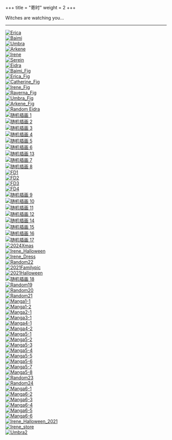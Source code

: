 +++
title = "寄时"
weight = 2
+++

<p style="text-indent:0; margin-left:0;"> 
Witches are watching you...
</p>

---

<div class="gallery-ordered">

  <div class="item">
    <a href="/images/Erica_Badge.png">
      <img class="thumb" loading="lazy"
           src="/images/Erica_Badge.png"
           alt="Erica"
           title="Erica">
    </a>
  </div>

  <div class="item">
    <a href="/images/Baimi_Badge.png">
      <img class="thumb" loading="lazy"
           src="/images/Baimi_Badge.png"
           alt="Baimi"
           title="Baimi">
    </a>
  </div>

  <div class="item">
    <a href="/images/Umbra_Badge.png">
      <img class="thumb" loading="lazy"
           src="/images/Umbra_Badge.png"
           alt="Umbra"
           title="Umbra">
    </a>
  </div>

  <div class="item">
    <a href="/images/Arkene_Badge.png">
      <img class="thumb" loading="lazy"
           src="/images/Arkene_Badge.png"
           alt="Arkene"
           title="Arkene">
    </a>
  </div>

  <div class="item">
    <a href="/images/Irene_Badge.png">
      <img class="thumb" loading="lazy"
           src="/images/Irene_Badge.png"
           alt="Irene"
           title="Irene">
    </a>
  </div>

  <div class="item">
    <a href="/images/Serien_Badge.png">
      <img class="thumb" loading="lazy"
           src="/images/Serien_Badge.png"
           alt="Serein"
           title="Serein">
    </a>
  </div>

  <div class="item">
    <a href="/images/Eidra_Badge.png">
      <img class="thumb" loading="lazy"
           src="/images/Eidra_Badge.png"
           alt="Eidra"
           title="Eidra">
    </a>
  </div>

  <div class="item">
    <a href="/images/Baimi_Fig.png">
      <img class="thumb" loading="lazy"
           src="/images/Baimi_Fig.png"
           alt="Baimi_Fig"
           title="Baimi_Fig">
    </a>
  </div>

  <div class="item">
    <a href="/images/Erica_Fig.png">
      <img class="thumb" loading="lazy"
           src="/images/Erica_Fig.png"
           alt="Erica_Fig"
           title="Erica_Fig">
    </a>
  </div>

  <div class="item">
    <a href="/images/Catherine_Fig.png">
      <img class="thumb" loading="lazy"
           src="/images/Catherine_Fig.png"
           alt="Catherine_Fig"
           title="Catherine_Fig">
    </a>
  </div>

  <div class="item">
    <a href="/images/Irene_Fig.png">
      <img class="thumb" loading="lazy"
           src="/images/Irene_Fig.png"
           alt="Irene_Fig"
           title="Irene_Fig">
    </a>
  </div>

  <div class="item">
    <a href="/images/Raverna_Fig.png">
      <img class="thumb" loading="lazy"
           src="/images/Raverna_Fig.png"
           alt="Raverna_Fig"
           title="Raverna_Fig">
    </a>
  </div>

  <div class="item">
    <a href="/images/Umbra_Fig.png">
      <img class="thumb" loading="lazy"
           src="/images/Umbra_Fig.png"
           alt="Umbra_Fig"
           title="Umbra_Fig">
    </a>
  </div>

  <div class="item">
    <a href="/images/Arkene_Fig.png">
      <img class="thumb" loading="lazy"
           src="/images/Arkene_Fig.png"
           alt="Arkene_Fig"
           title="Arkene_Fig">
    </a>
  </div>

  <div class="item">
    <a href="/images/Radom_Edirasuit.png">
      <img class="thumb" loading="lazy"
           src="/images/Radom_Edirasuit.png"
           alt="Random Eidra"
           title="Random Eidra">
    </a>
  </div>

  <div class="item">
    <a href="/images/Random1.png">
      <img class="thumb" loading="lazy"
           src="/images/Random1.png"
           alt="随机插画 1"
           title="Random 1">
    </a>
  </div>

  <div class="item">
    <a href="/images/Random2.png">
      <img class="thumb" loading="lazy"
           src="/images/Random2.png"
           alt="随机插画 2"
           title="Random 2">
    </a>
  </div>

  <div class="item">
    <a href="/images/Random3.png">
      <img class="thumb" loading="lazy"
           src="/images/Random3.png"
           alt="随机插画 3"
           title="Random 3">
    </a>
  </div>

  <div class="item">
    <a href="/images/Random4.png">
      <img class="thumb" loading="lazy"
           src="/images/Random4.png"
           alt="随机插画 4"
           title="Random 4">
    </a>
  </div>

  <div class="item">
    <a href="/images/Random5.png">
      <img class="thumb" loading="lazy"
           src="/images/Random5.png"
           alt="随机插画 5"
           title="Random 5">
    </a>
  </div>

  <div class="item">
    <a href="/images/Random6.png">
      <img class="thumb" loading="lazy"
           src="/images/Random6.png"
           alt="随机插画 6"
           title="Random 6">
    </a>
  </div>

  <div class="item">
    <a href="/images/Random13.png">
      <img class="thumb" loading="lazy"
           src="/images/Random13.png"
           alt="随机插画 13"
           title="Random 13">
    </a>
  </div>

  <div class="item">
    <a href="/images/Random7.png">
      <img class="thumb" loading="lazy"
           src="/images/Random7.png"
           alt="随机插画 7"
           title="Random 7">
    </a>
  </div>

  <div class="item">
    <a href="/images/Random8.png">
      <img class="thumb" loading="lazy"
           src="/images/Random8.png"
           alt="随机插画 8"
           title="Random 8">
    </a>
  </div>

  <div class="item">
    <a href="/images/FD1.png">
      <img class="thumb" loading="lazy"
           src="/images/FD1.png"
           alt="FD1"
           title="FD1">
    </a>
  </div>

  <div class="item">
    <a href="/images/FD2.png">
      <img class="thumb" loading="lazy"
           src="/images/FD2.png"
           alt="FD2"
           title="FD2">
    </a>
  </div>

  <div class="item">
    <a href="/images/FD3.png">
      <img class="thumb" loading="lazy"
           src="/images/FD3.png"
           alt="FD3"
           title="FD3">
    </a>
  </div>

  <div class="item">
    <a href="/images/FD4.png">
      <img class="thumb" loading="lazy"
           src="/images/FD4.png"
           alt="FD4"
           title="FD4">
    </a>
  </div>

  <div class="item">
    <a href="/images/Random9.png">
      <img class="thumb" loading="lazy"
           src="/images/Random9.png"
           alt="随机插画 9"
           title="Random 9">
    </a>
  </div>

  <div class="item">
    <a href="/images/Random10.png">
      <img class="thumb" loading="lazy"
           src="/images/Random10.png"
           alt="随机插画 10"
           title="Random 10">
    </a>
  </div>

  <div class="item">
    <a href="/images/Random11.png">
      <img class="thumb" loading="lazy"
           src="/images/Random11.png"
           alt="随机插画 11"
           title="Random 11">
    </a>
  </div>

  <div class="item">
    <a href="/images/Random12.png">
      <img class="thumb" loading="lazy"
           src="/images/Random12.png"
           alt="随机插画 12"
           title="Random 12">
    </a>
  </div>

  <div class="item">
    <a href="/images/Random14.png">
      <img class="thumb" loading="lazy"
           src="/images/Random14.png"
           alt="随机插画 14"
           title="Random 14">
    </a>
  </div>

  <div class="item">
    <a href="/images/Random15.png">
      <img class="thumb" loading="lazy"
           src="/images/Random15.png"
           alt="随机插画 15"
           title="Random 15">
    </a>
  </div>

  <div class="item">
    <a href="/images/Random16.png">
      <img class="thumb" loading="lazy"
           src="/images/Random16.png"
           alt="随机插画 16"
           title="Random 16">
    </a>
  </div>

  <div class="item">
    <a href="/images/Random17.png">
      <img class="thumb" loading="lazy"
           src="/images/Random17.png"
           alt="随机插画 17"
           title="Random 17">
    </a>
  </div>

  <div class="item">
    <a href="/images/2024Xmas.png">
      <img class="thumb" loading="lazy"
           src="/images/2024Xmas.png"
           alt="2024Xmas"
           title="2024Xmas">
    </a>
  </div>

  <div class="item">
    <a href="/images/Irene_Halloween.png">
      <img class="thumb" loading="lazy"
           src="/images/Irene_Halloween.png"
           alt="Irene_Halloween"
           title="Irene_Halloween2024">
    </a>
  </div>

  <div class="item">
    <a href="/images/Irene_Dress.png">
      <img class="thumb" loading="lazy"
           src="/images/Irene_Dress.png"
           alt="Irene_Dress"
           title="Irene_Dress">
    </a>
  </div>

  <div class="item">
    <a href="/images/Random22.png">
      <img class="thumb" loading="lazy"
           src="/images/Random22.png"
           alt="Random22"
           title="Random22">
    </a>
  </div>

  <div class="item">
    <a href="/images/2021Familypic.png">
      <img class="thumb" loading="lazy"
           src="/images/2021Familypic.png"
           alt="2021Familypic"
           title="2021Familypic">
    </a>
  </div>

  <div class="item">
    <a href="/images/2021Halloween.png">
      <img class="thumb" loading="lazy"
           src="/images/2021Halloween.png"
           alt="2021Halloween"
           title="2021Halloween">
    </a>
  </div>

  <div class="item">
    <a href="/images/Random18.png">
      <img class="thumb" loading="lazy"
           src="/images/Random18.png"
           alt="随机插画 18"
           title="Random 18">
   </a>
  </div>

  <div class="item">
    <a href="/images/Random19.png">
      <img class="thumb" loading="lazy"
           src="/images/Random19.png"
           alt="Random19"
           title="Random19">
    </a>
  </div>

  <div class="item">
    <a href="/images/Random20.png">
      <img class="thumb" loading="lazy"
           src="/images/Random20.png"
           alt="Random20"
           title="Random20">
    </a>
  </div>

  <div class="item">
    <a href="/images/Random21.png">
      <img class="thumb" loading="lazy"
           src="/images/Random21.png"
           alt="Random21"
           title="Random21">
    </a>
  </div>

  <div class="item">
    <a href="/images/Manga1-1.png">
      <img class="thumb" loading="lazy"
           src="/images/Manga1-1.png"
           alt="Manga1-1"
           title="Manga1-1">
    </a>
  </div>

  <div class="item">
    <a href="/images/Manga1-2.png">
      <img class="thumb" loading="lazy"
           src="/images/Manga1-2.png"
           alt="Manga1-2"
           title="Manga1-2">
    </a>
  </div>

  <div class="item">
    <a href="/images/Manga2-1.png">
      <img class="thumb" loading="lazy"
           src="/images/Manga2-1.png"
           alt="Manga2-1"
           title="Manga2-1">
    </a>
  </div>

  <div class="item">
    <a href="/images/Manga3-1.png">
      <img class="thumb" loading="lazy"
           src="/images/Manga3-1.png"
           alt="Manga3-1"
           title="Manga3-1">
    </a>
  </div>

  <div class="item">
    <a href="/images/Manga4-1.png">
      <img class="thumb" loading="lazy"
           src="/images/Manga4-1.png"
           alt="Manga4-1"
           title="Manga4-1">
    </a>
  </div>

  <div class="item">
    <a href="/images/Manga4-2.png">
      <img class="thumb" loading="lazy"
           src="/images/Manga4-2.png"
           alt="Manga4-2"
           title="Manga4-2">
    </a>
  </div>

  <div class="item">
    <a href="/images/Manga5-1.png">
      <img class="thumb" loading="lazy"
           src="/images/Manga5-1.png"
           alt="Manga5-1"
           title="Manga5-1">
    </a>
  </div>

  <div class="item">
    <a href="/images/Manga5-2.png">
      <img class="thumb" loading="lazy"
           src="/images/Manga5-2.png"
           alt="Manga5-2"
           title="Manga5-2">
    </a>
  </div>

  <div class="item">
    <a href="/images/Manga5-3.png">
      <img class="thumb" loading="lazy"
           src="/images/Manga5-3.png"
           alt="Manga5-3"
           title="Manga5-3">
    </a>
  </div>

  <div class="item">
    <a href="/images/Manga5-4.png">
      <img class="thumb" loading="lazy"
           src="/images/Manga5-4.png"
           alt="Manga5-4"
           title="Manga5-4">
    </a>
  </div>

  <div class="item">
    <a href="/images/Manga5-5.png">
      <img class="thumb" loading="lazy"
           src="/images/Manga5-5.png"
           alt="Manga5-5"
           title="Manga5-5">
    </a>
  </div>

  <div class="item">
    <a href="/images/Manga5-6.png">
      <img class="thumb" loading="lazy"
           src="/images/Manga5-6.png"
           alt="Manga5-6"
           title="Manga5-6">
    </a>
  </div>

  <div class="item">
    <a href="/images/Manga5-7.png">
      <img class="thumb" loading="lazy"
           src="/images/Manga5-7.png"
           alt="Manga5-7"
           title="Manga5-7">
    </a>
  </div>

  <div class="item">
    <a href="/images/Manga5-8.png">
      <img class="thumb" loading="lazy"
           src="/images/Manga5-8.png"
           alt="Manga5-8"
           title="Manga5-8">
    </a>
  </div>

  <div class="item">
    <a href="/images/Random23.png">
      <img class="thumb" loading="lazy"
           src="/images/Random23.png"
           alt="Random23"
           title="Random23">
    </a>
  </div>

  <div class="item">
    <a href="/images/Random24.png">
      <img class="thumb" loading="lazy"
           src="/images/Random24.png"
           alt="Random24"
           title="Random24">
    </a>
  </div>

 <div class="item">
    <a href="/images/Manga6-1.png">
      <img class="thumb" loading="lazy"
           src="/images/Manga6-1.png"
           alt="Manga6-1"
           title="Manga6-1">
    </a>
  </div>

 <div class="item">
    <a href="/images/Manga6-2.png">
      <img class="thumb" loading="lazy"
           src="/images/Manga6-2.png"
           alt="Manga6-2"
           title="Manga6-2">
    </a>
  </div>

 <div class="item">
    <a href="/images/Manga6-3.png">
      <img class="thumb" loading="lazy"
           src="/images/Manga6-3.png"
           alt="Manga6-3"
           title="Manga6-3">
    </a>
  </div>

 <div class="item">
    <a href="/images/Manga6-4.png">
      <img class="thumb" loading="lazy"
           src="/images/Manga6-4.png"
           alt="Manga6-4"
           title="Manga6-4">
    </a>
  </div>

 <div class="item">
    <a href="/images/Manga6-5.png">
      <img class="thumb" loading="lazy"
           src="/images/Manga6-5.png"
           alt="Manga6-5"
           title="Manga6-5">
    </a>
  </div>

 <div class="item">
    <a href="/images/Manga6-6.png">
      <img class="thumb" loading="lazy"
           src="/images/Manga6-6.png"
           alt="Manga6-6"
           title="Manga6-6">
    </a>
  </div>

 <div class="item">
    <a href="/images/Irene_Halloween_2021.png">
      <img class="thumb" loading="lazy"
           src="/images/Irene_Halloween_2021.png"
           alt="Irene_Halloween_2021"
           title="Irene_Halloween_2021">
    </a>
  </div>

 <div class="item">
    <a href="/images/Irene_store.png">
      <img class="thumb" loading="lazy"
           src="/images/Irene_store.png"
           alt="Irene_store"
           title="Irene’s store">
    </a>
  </div>

 <div class="item">
    <a href="/images/Umbra_Cool.png">
      <img class="thumb" loading="lazy"
           src="/images/Umbra_Cool.png"
           alt="Umbra2"
           title="Umbra2">
    </a>
  </div>


</div>


<script>
  (function(){
    const container = document.currentScript.closest('main')?.querySelector('.gallery-ordered');
    if (!container) return;
    const links = Array.from(container.querySelectorAll('a[href]'));
    const backdrop = document.createElement('div');
    backdrop.className = 'lb-backdrop';
    backdrop.innerHTML = `
      <button class="lb-close" aria-label="Close">✕</button>
      <button class="lb-prev" aria-label="Previous">‹</button>
      <figure class="lb-figure">
        <img class="lb-img" alt="">
        <figcaption class="lb-caption"></figcaption>
      </figure>
      <button class="lb-next" aria-label="Next">›</button>
    `;
    document.body.appendChild(backdrop);
    const img = backdrop.querySelector('.lb-img');
    const caption = backdrop.querySelector('.lb-caption');
    const btnClose = backdrop.querySelector('.lb-close');
    const btnPrev = backdrop.querySelector('.lb-prev');
    const btnNext = backdrop.querySelector('.lb-next');
    let idx = -1;

    function openAt(i){
      idx = (i + links.length) % links.length;
      const a = links[idx];
      img.src = a.getAttribute('href');
      const alt = a.querySelector('img')?.alt || '';
      const title = a.querySelector('img')?.title || a.title || '';
      caption.textContent = title || alt || '';
      backdrop.classList.add('open');
      document.body.style.overflow = 'hidden';
    }
    function close(){ backdrop.classList.remove('open'); document.body.style.overflow = ''; img.src = ''; }
    function prev(){ openAt(idx - 1); }
    function next(){ openAt(idx + 1); }

    links.forEach((a, i) => {
      a.addEventListener('click', e => {
        if (a.querySelector('img')) { e.preventDefault(); openAt(i); }
      });
    });
    backdrop.addEventListener('click', e => { if (e.target === backdrop) close(); });
    btnClose.addEventListener('click', close);
    btnPrev.addEventListener('click', prev);
    btnNext.addEventListener('click', next);
    document.addEventListener('keydown', e => {
      if (!backdrop.classList.contains('open')) return;
      if (e.key === 'Escape') close();
      else if (e.key === 'ArrowLeft') prev();
      else if (e.key === 'ArrowRight') next();
    });
  })();
</script>


